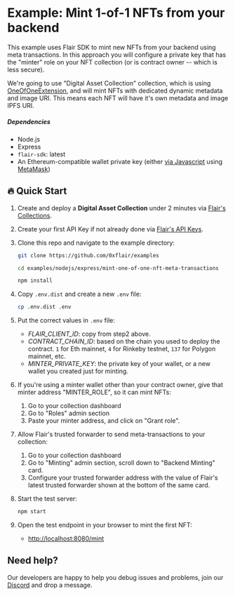 # Example: Mint 1-of-1 NFTs from your backend

This example uses Flair SDK to mint new NFTs from your backend using meta transactions. In this approach you will configure a private key that has the "minter" role on your NFT collection (or is contract owner -- which is less secure).

We're going to use "Digital Asset Collection" collection, which is using [OneOfOneExtension](https://docs.flair.finance/sdk/nft-collections/minting/of-1-mint), and will mint NFTs with dedicated dynamic metadata and image URI. This means each NFT will have it's own metadata and image IPFS URI.

##### Dependencies

* Node.js
* Express
* `flair-sdk`: latest
* An Ethereum-compatible wallet private key (either [via Javascript](https://www.quicknode.com/guides/web3-sdks/how-to-generate-a-new-ethereum-address-in-javascript) using [MetaMask](https://metamask.io/))

## :fire: Quick Start

1. Create and deploy a **Digital Asset Collection** under 2 minutes via [Flair's Collections](https://app.flair.finance/collections/create/ERC721OneOfOne).

2. Create your first API Key if not already done via [Flair's API Keys](https://app.flair.finance/clients).

3. Clone this repo and navigate to the example directory:

    ```bash
    git clone https://github.com/0xflair/examples

    cd examples/nodejs/express/mint-one-of-one-nft-meta-transactions

    npm install
    ```

4. Copy `.env.dist` and create a new `.env` file:

    ```bash
    cp .env.dist .env
    ```

5. Put the correct values in `.env` file:
   * *FLAIR_CLIENT_ID*: copy from step2 above.
   * *CONTRACT_CHAIN_ID*: based on the chain you used to deploy the contract. `1` for Eth mainnet, `4` for Rinkeby testnet, `137` for Polygon mainnet, etc.
   * *MINTER_PRIVATE_KEY*: the private key of your wallet, or a new wallet you created just for minting.

6. If you're using a minter wallet other than your contract owner, give that minter address "MINTER_ROLE", so it can mint NFTs:
    1. Go to your collection dashboard
    2. Go to "Roles" admin section
    3. Paste your minter address, and click on "Grant role".

7. Allow Flair's trusted forwarder to send meta-transactions to your collection:
    1. Go to your collection dashboard
    2. Go to "Minting" admin section, scroll down to "Backend Minting" card.
    3. Configure your trusted forwarder address with the value of Flair's latest trusted forwarder shown at the bottom of the same card.

8. Start the test server:

    ```bash
    npm start
    ```

9. Open the test endpoint in your browser to mint the first NFT:

    * [http://localhost:8080/mint](http://localhost:8080/mint)

## Need help?

Our developers are happy to help you debug issues and problems, join our [Discord](https://discord.gg/flair) and drop a message.
